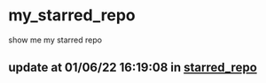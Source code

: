 # my_starred_repo
show me my starred repo

update at 01/06/22 16:19:08 in [starred_repo](./index.html)
---

